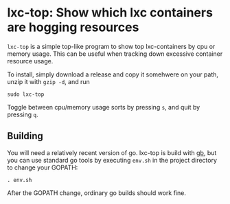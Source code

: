 # lxc-top: Show which lxc containers are hogging resources

`lxc-top` is a simple top-like program to show top lxc-containers by cpu or memory usage. This can
be useful when tracking down excessive container resource usage.

To install, simply download a release and copy it somehwere on your path, unzip it with `gzip -d`, and run 

    sudo lxc-top

Toggle between cpu/memory usage sorts by pressing `s`, and quit by pressing `q`.

## Building

You will need a relatively recent version of go. lxc-top is build with [gb](https://getgb.io/), but you can use standard go tools
by executing `env.sh` in the project directory to change your GOPATH:

    . env.sh

After the GOPATH change, ordinary go builds should work fine.



